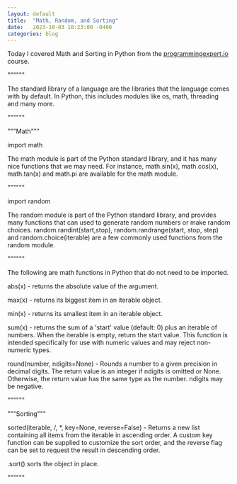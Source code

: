 ```yaml
---
layout: default
title:  "Math, Random, and Sorting"
date:   2023-10-03 10:23:00 -0400
categories: blog
---
```

Today I covered Math and Sorting in Python from the [programmingexpert.io][course-site] course.

""""""

The standard library of a language are the libraries that the language comes with by default. In Python, this includes modules like os, math, threading and many more.

""""""

"""Math"""

import math

The math module is part of the Python standard library, and it has many nice functions that we may need. For instance, math.sin(x), math.cos(x), math.tan(x) and math.pi are available for the math module.

""""""

import random

The random module is part of the Python standard library, and provides many functions that can used to generate random numbers or make random choices. random.randint(start,stop), random.randrange(start, stop, step) and random.choice(iterable) are a few commonly used functions from the random module.

""""""

The following are math functions in Python that do not need to be imported.

abs(x) - returns the absolute value of the argument.

max(x) - returns its biggest item in an iterable object.

min(x) - returns its smallest item in an iterable object.

sum(x) - returns the sum of a 'start' value (default: 0) plus an iterable of numbers. When the iterable is empty, return the start value. This function is intended specifically for use with numeric values and may reject non-numeric types.

round(number, ndigits=None) - Rounds a number to a given precision in decimal digits. The return value is an integer if ndigits is omitted or None.  Otherwise, the return value has the same type as the number.  ndigits may be negative. 

""""""

"""Sorting"""

sorted(iterable, /, *, key=None, reverse=False) - Returns a new list containing all items from the iterable in ascending order. A custom key function can be supplied to customize the sort order, and the reverse flag can be set to request the result in descending order.

.sort() sorts the object in place.

""""""

[course-site]: https://www.programmingexpert.io/index